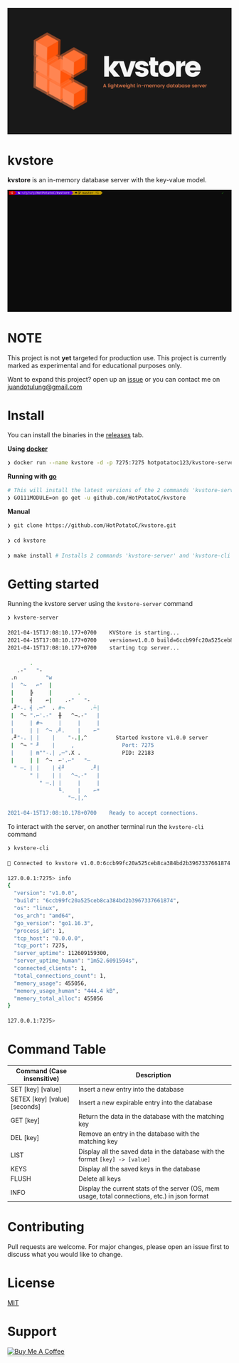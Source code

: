 ![kvstore](.github/kvstore.png)

# **kvstore**

**kvstore** is an in-memory database server with the key-value model.

![kvstore in action](.github/kvstore.gif)

# NOTE

This project is not **yet** targeted for production use. This project is currently marked as experimental and for educational purposes only.

Want to expand this project? open up an [issue](https://github.com/HotPotatoC/kvstore/issues/new) or you can contact me on juandotulung@gmail.com

# Install


You can install the binaries in the [releases](https://github.com/HotPotatoC/kvstore/releases) tab.


**Using [docker](https://www.docker.com/)**
```sh
❯ docker run --name kvstore -d -p 7275:7275 hotpotatoc123/kvstore-server:latest
```

**Running with [go](https://golang.org/dl/)**
```sh
# This will install the latest versions of the 2 commands 'kvstore-server' and 'kvstore-cli'
❯ GO111MODULE=on go get -u github.com/HotPotatoC/kvstore
```

**Manual**

```sh
❯ git clone https://github.com/HotPotatoC/kvstore.git

❯ cd kvstore

❯ make install # Installs 2 commands 'kvstore-server' and 'kvstore-cli'
```

# Getting started

Running the kvstore server using the `kvstore-server` command

```sh
❯ kvstore-server

2021-04-15T17:08:10.177+0700    KVStore is starting...
2021-04-15T17:08:10.177+0700    version=v1.0.0 build=6ccb99fc20a525ceb8ca384bd2b3967337661874 pid=22183
2021-04-15T17:08:10.177+0700    starting tcp server...

       .
   .-"   "-
 .n         "w
 |  ^~   ⌐"  |
 |     ╠     |        .
 |     ╡    ⌐|    .-"   "-
 .╜"-. ╡ .─"  . #¬        .┴|
 |  ^~ ".⌐'.-"  ╫   ^¬.-"   |
 |     | #¬     |     |     |
 |     | |  ^¬ .╝.    |    ⌐"
 .╜"-. | |    |    "-.|,^         Started kvstore v1.0.0 server
 |  ^¬ " ╜    |     ,               Port: 7275
 |     | m""-.| ,─".X .             PID: 22183
 |     | |  ^¬  ⌐'.⌐"   "─
  " ─. | |    | ╡╜        .╜|
       " |    | |   ^¬.-"   |
          " ─.| |     |     |
                ╙.    |    ⌐*
                   "─.|,^

2021-04-15T17:08:10.178+0700    Ready to accept connections.
```

To interact with the server, on another terminal run the `kvstore-cli` command

```sh
❯ kvstore-cli

🚀 Connected to kvstore v1.0.0:6ccb99fc20a525ceb8ca384bd2b3967337661874 server!

127.0.0.1:7275> info
{
  "version": "v1.0.0",
  "build": "6ccb99fc20a525ceb8ca384bd2b3967337661874",
  "os": "linux",
  "os_arch": "amd64",
  "go_version": "go1.16.3",
  "process_id": 1,
  "tcp_host": "0.0.0.0",
  "tcp_port": 7275,
  "server_uptime": 112609159300,
  "server_uptime_human": "1m52.6091594s",
  "connected_clients": 1,
  "total_connections_count": 1,
  "memory_usage": 455056,
  "memory_usage_human": "444.4 kB",
  "memory_total_alloc": 455056
}

127.0.0.1:7275>
```

# Command Table

| Command (Case insensitive)    | Description                                                                                     |
| ----------------------------- | ----------------------------------------------------------------------------------------------- |
| SET [key] [value]             | Insert a new entry into the database                                                            |
| SETEX [key] [value] [seconds] | Insert a new expirable entry into the database                                                  |
| GET [key]                     | Return the data in the database with the matching key                                           |
| DEL [key]                     | Remove an entry in the database with the matching key                                           |
| LIST                          | Display all the saved data in the database with the format `[key] -> [value]`                   |
| KEYS                          | Display all the saved keys in the database                                                      |
| FLUSH                         | Delete all keys                                                                                 |
| INFO                          | Display the current stats of the server (OS, mem usage, total connections, etc.) in json format |

# Contributing

Pull requests are welcome. For major changes, please open an issue first to discuss what you would like to change.

# License

[MIT](https://choosealicense.com/licenses/mit/)

# Support

<a href="https://www.buymeacoffee.com/hotpotato" target="_blank"><img src="https://www.buymeacoffee.com/assets/img/custom_images/orange_img.png" alt="Buy Me A Coffee" style="height: 41px !important;width: 174px !important;box-shadow: 0px 3px 2px 0px rgba(190, 190, 190, 0.5) !important;-webkit-box-shadow: 0px 3px 2px 0px rgba(190, 190, 190, 0.5) !important;" ></a>
